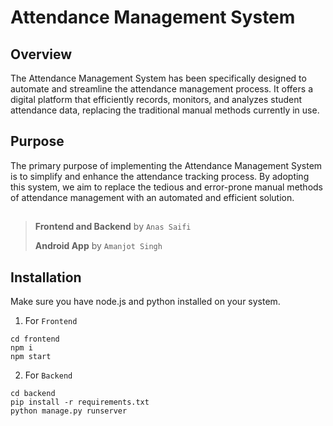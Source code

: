 # Attendance Management System

## Overview
The Attendance Management System has been specifically designed to automate and streamline the attendance management process. It offers a digital platform that efficiently records, monitors, and analyzes student attendance data, replacing the traditional manual methods currently in use.

## Purpose
The primary purpose of implementing the Attendance Management System is to simplify and enhance the attendance tracking process. By adopting this system, we aim to replace the tedious and error-prone manual methods of attendance management with an automated and efficient solution.

##

> __Frontend and Backend__ by `Anas Saifi`
>
> __Android App__ by `Amanjot Singh`

## Installation
Make sure you have node.js and python installed on your system. 

1. For `Frontend`
``` shell
cd frontend
npm i
npm start
```
2. For `Backend`
``` shell
cd backend
pip install -r requirements.txt
python manage.py runserver
```

